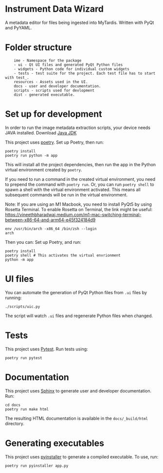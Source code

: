 # Instrument Data Wizard
A metadata editor for files being ingested into MyTardis. Written with PyQt and PyYAML.

# Folder structure
```
    ime - Namespace for the package
    - ui - Qt UI files and generated PyQt Python files
    - widgets - Python code for individual custom widgets
    - tests - test suite for the project. Each test file has to start with test_.
    resources - Assets used in the UI.
    docs - user and developer documentation.
    scripts - scripts used for devlopment
    dist - generated executable.
```


# Set up for development
In order to run the image metadata extraction scripts, your device needs JAVA installed. Download [Java JDK](https://www.oracle.com/nz/java/technologies/downloads/#jdk20-linux)

This project uses [poetry](https://python-poetry.org/).
Set up Poetry, then run:
```
poetry install
poetry run python -m app
``` 

This will install all the project dependencies, then run the app in the Python virtual environment created by `poetry`. 

If you need to run a command in the created virtual environment, you need to prepend the command with `poetry run`. Or, you can run `poetry shell` to spawn a shell with the virtual environment activated. This means all subsequent commands will be run in the virtual environment.

Note:
If you are using an M1 Macbook, you need to install PyQt5 by using Rosetta Terminal.
To enable Rosetta on Terminal, the link might be useful: https://vineethbharadwaj.medium.com/m1-mac-switching-terminal-between-x86-64-and-arm64-e45f324184d9

```
env /usr/bin/arch -x86_64 /bin/zsh --login
arch
```
Then you can: 
Set up Poetry, and run:
```
poetry install
poetry shell # This activates the virtual envrionment
python -m app
``` 

# UI files
You can automate the generation of PyQt Python files from `.ui` files by running:
```
./scripts/uic.py
```  
The script will watch `.ui` files and regenerate Python files when changed.

# Tests
This project uses [Pytest](https://www.pytest.org/). Run tests using:
```
poetry run pytest
```

# Documentation
This project uses [Sphinx](https://www.sphinx-doc.org/) to generate user and developer documentation. Run:
```
cd docs
poetry run make html
```

The resulting HTML documentation is available in the `docs/_build/html` directory.

# Generating executables
This project uses [pyinstaller](https://pypi.org/project/pyinstaller/) to generate a compiled executable. To use, run:
```
poetry run pyinstaller app.py
```
